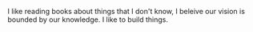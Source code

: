 I like reading books about things that I don't know, I beleive our vision is bounded by our knowledge.
I like to build things.

<!---
theHungryHerbivore/theHungryHerbivore is a ✨ special ✨ repository because its `README.md` (this file) appears on your GitHub profile.
You can click the Preview link to take a look at your changes.
--->
